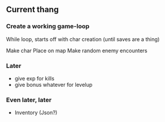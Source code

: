 ## Current thang
### Create a working game-loop

While loop, starts off with char creation (until saves are a thing)

Make char
Place on map
Make random enemy encounters



### Later
- give exp for kills
- give bonus whatever for levelup



### Even later, later
- Inventory (Json?)